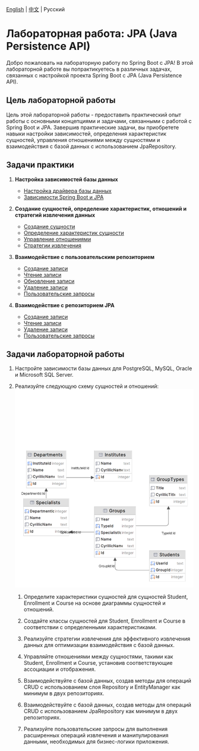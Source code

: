 [English](../../en/jmeter/lab-work.md) | [中文](../../cn/jmeter/lab-work.md) | Русский

# Лабораторная работа: JPA (Java Persistence API)

Добро пожаловать на лабораторную работу по Spring Boot с JPA! В этой лабораторной работе вы попрактикуетесь в различных задачах, связанных с настройкой проекта Spring Boot с JPA (Java Persistence API).

## Цель лабораторной работы

Цель этой лабораторной работы - предоставить практический опыт работы с основными концепциями и задачами, связанными с работой с Spring Boot и JPA. Завершив практические задачи, вы приобретете навыки настройки зависимостей, определения характеристик сущностей, управления отношениями между сущностями и взаимодействия с базой данных с использованием JpaRepository.

## Задачи практики <a name="practice-tasks"></a>

1. **Настройка зависимостей базы данных**
   - [Настройка драйвера базы данных](practice/dependencies/driver.md)
   - [Зависимости Spring Boot и JPA](practice/dependencies/jpa.md)

2. **Создание сущностей, определение характеристик, отношений и стратегий извлечения данных**
   - [Создание сущности](practice/creation/create-entity.md)
   - [Определение характеристик сущности](practice/creation/characteristics.md)
   - [Управление отношениями](practice/creation/relationships.md)
   - [Стратегии извлечения](practice/creation/fetching.md)

3. **Взаимодействие с пользовательским репозиторием**
   - [Создание записи](practice/interacting/repository/create.md)
   - [Чтение записи](practice/interacting/repository/read.md)
   - [Обновление записи](practice/interacting/repository/update.md)
   - [Удаление записи](practice/interacting/repository/delete.md)
   - [Пользовательские запросы](practice/interacting/repository/query.md)

4. **Взаимодействие с репозиторием JPA**
   - [Создание записи](practice/interacting/jpa-repository/create.md)
   - [Чтение записи](practice/interacting/jpa-repository/read.md)
   - [Удаление записи](practice/interacting/jpa-repository/delete.md)
   - [Пользовательские запросы](practice/interacting/jpa-repository/query.md)


## Задачи лабораторной работы <a name="lab-work-tasks"></a>

1. Настройте зависимости базы данных для PostgreSQL, MySQL, Oracle и Microsoft SQL Server.

2. Реализуйте следующую схему сущностей и отношений:
   ![img.png](../../srcs/jpa/task-er-diagram.png)

   1. Определите характеристики сущностей для сущностей Student, Enrollment и Course на основе диаграммы сущностей и отношений.

   2. Создайте классы сущностей для Student, Enrollment и Course в соответствии с определенными характеристиками.

   3. Реализуйте стратегии извлечения для эффективного извлечения данных для оптимизации взаимодействия с базой данных.

   4. Управляйте отношениями между сущностями, такими как Student, Enrollment и Course, установив соответствующие ассоциации и отображения.

   5. Взаимодействуйте с базой данных, создав методы для операций CRUD с использованием слоя Repository и EntityManager как минимум в двух репозиториях.

   6. Взаимодействуйте с базой данных, создав методы для операций CRUD с использованием JpaRepository как минимум в двух репозиториях.

   7. Реализуйте пользовательские запросы для выполнения расширенных операций извлечения и манипулирования данными, необходимых для бизнес-логики приложения.
